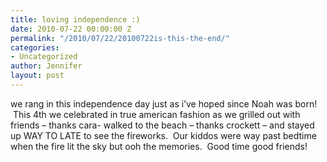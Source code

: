 ```yaml
---
title: loving independence :)
date: 2010-07-22 00:00:00 Z
permalink: "/2010/07/22/20100722is-this-the-end/"
categories:
- Uncategorized
author: Jennifer
layout: post
---
```


<a rel="attachment wp-att-830" href="/assets/images/loving-independence/1280907550000-missing.jpg" /></a>we rang in this independence day just as i&#8217;ve hoped since Noah was born!  This 4th we celebrated in true american fashion as we grilled out with friends &#8211; thanks cara- walked to the beach &#8211; thanks crockett &#8211; and stayed up WAY TO LATE to see the fireworks.  Our kiddos were way past bedtime when the fire lit the sky but ooh the memories.  Good time good friends!
